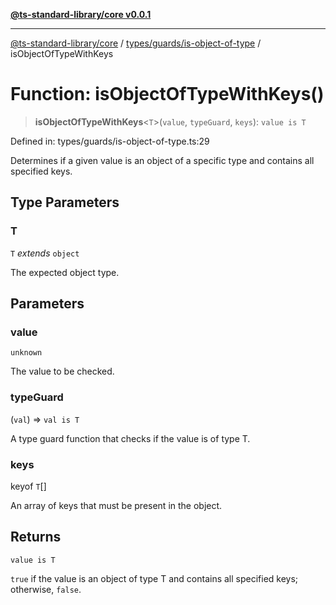 [**@ts-standard-library/core v0.0.1**](../../../../README.md)

***

[@ts-standard-library/core](../../../../modules.md) / [types/guards/is-object-of-type](../README.md) / isObjectOfTypeWithKeys

# Function: isObjectOfTypeWithKeys()

> **isObjectOfTypeWithKeys**\<`T`\>(`value`, `typeGuard`, `keys`): `value is T`

Defined in: types/guards/is-object-of-type.ts:29

Determines if a given value is an object of a specific type and contains all specified keys.

## Type Parameters

### T

`T` *extends* `object`

The expected object type.

## Parameters

### value

`unknown`

The value to be checked.

### typeGuard

(`val`) => `val is T`

A type guard function that checks if the value is of type T.

### keys

keyof `T`[]

An array of keys that must be present in the object.

## Returns

`value is T`

`true` if the value is an object of type T and contains all specified keys; otherwise, `false`.
